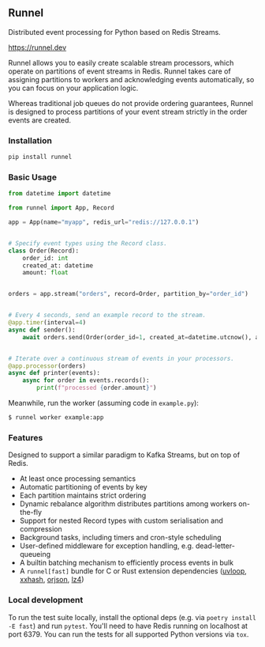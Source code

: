 ## Runnel

Distributed event processing for Python based on Redis Streams.

https://runnel.dev

Runnel allows you to easily create scalable stream processors, which operate on
partitions of event streams in Redis. Runnel takes care of assigning partitions
to workers and acknowledging events automatically, so you can focus on your
application logic.

Whereas traditional job queues do not provide ordering guarantees, Runnel is
designed to process partitions of your event stream strictly in the order
events are created.

### Installation

```bash
pip install runnel
```

### Basic Usage

```python
from datetime import datetime

from runnel import App, Record

app = App(name="myapp", redis_url="redis://127.0.0.1")


# Specify event types using the Record class.
class Order(Record):
    order_id: int
    created_at: datetime
    amount: float


orders = app.stream("orders", record=Order, partition_by="order_id")


# Every 4 seconds, send an example record to the stream.
@app.timer(interval=4)
async def sender():
    await orders.send(Order(order_id=1, created_at=datetime.utcnow(), amount=9.99))


# Iterate over a continuous stream of events in your processors.
@app.processor(orders)
async def printer(events):
    async for order in events.records():
        print(f"processed {order.amount}")
```

Meanwhile, run the worker (assuming code in `example.py`):
```bash
$ runnel worker example:app
```

### Features

Designed to support a similar paradigm to Kafka Streams, but on top of Redis.

* At least once processing semantics
* Automatic partitioning of events by key
* Each partition maintains strict ordering
* Dynamic rebalance algorithm distributes partitions among workers on-the-fly
* Support for nested Record types with custom serialisation and compression
* Background tasks, including timers and cron-style scheduling
* User-defined middleware for exception handling, e.g. dead-letter-queueing
* A builtin batching mechanism to efficiently process events in bulk
* A `runnel[fast]` bundle for C or Rust extension dependencies ([uvloop](https://github.com/MagicStack/uvloop), [xxhash](https://github.com/Cyan4973/xxHash), [orjson](https://github.com/ijl/orjson), [lz4](https://github.com/python-lz4/python-lz4))

### Local development

To run the test suite locally, install the optional deps (e.g. via `poetry install -E fast`)
and run `pytest`. You'll need to have Redis running on localhost at port 6379.
You can run the tests for all supported Python versions via `tox`.
